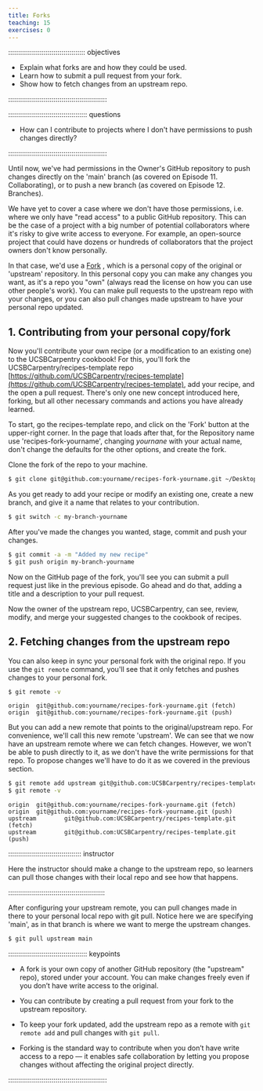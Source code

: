 ```yaml
---
title: Forks
teaching: 15
exercises: 0
---
```


::::::::::::::::::::::::::::::::::::::: objectives

- Explain what forks are and how they could be used.
- Learn how to submit a pull request from your fork.
- Show how to fetch changes from an upstream repo.

::::::::::::::::::::::::::::::::::::::::::::::::::

:::::::::::::::::::::::::::::::::::::::: questions

- How can I contribute to projects where I don't have permissions to push changes directly?

::::::::::::::::::::::::::::::::::::::::::::::::::

Until now, we've had permissions in the Owner's GitHub repository to push changes directly
on the 'main' branch (as covered on Episode 11. Collaborating), or to push a new branch (as covered on Episode 12. Branches).

We have yet to cover a case where we don't have those permissions, i.e. where we only have "read
access" to a public GitHub repository. This can be the case of a project with a big number of potential collaborators
where it's risky to give write access to everyone. For example, an open-source project
that could have dozens or hundreds of collaborators that the project owners don't know personally.

In that case, we'd use a [Fork](https://docs.github.com/en/pull-requests/collaborating-with-pull-requests/working-with-forks/about-forks)
, which is a personal copy of the original or 'upstream' repository. In this personal copy
you can make any changes you want, as it's a repo you "own" (always read the license on how you 
can use other people's work). You can make pull requests to the upstream repo with your changes,
or you can also pull changes made upstream to have your personal repo updated.

## 1. Contributing from your personal copy/fork

Now you'll contribute your own recipe (or a modification to an existing one) 
to the UCSBCarpentry cookbook! For this, you'll
fork the UCSBCarpentry/recipes-template repo [https://github.com/UCSBCarpentry/recipes-template](https://github.com/UCSBCarpentry/recipes-template),
add your recipe, and the open a pull request. There's only one new concept introduced here, forking,
but all other necessary commands and actions you have already learned.

To start, go the recipes-template repo, and click on the 'Fork' button at the upper-right corner.
In the page that loads after that, for the Repository name use 'recipes-fork-yourname',
changing _yournane_ with your actual name, don't change the defaults for the other options, 
and create the fork.

Clone the fork of the repo to your machine.

```bash
$ git clone git@github.com:yourname/recipes-fork-yourname.git ~/Desktop/recipes-fork-yourname
```

As you get ready to add your recipe or modify an existing one, create a new branch,
and give it a name that relates to your contribution.

```bash
$ git switch -c my-branch-yourname
```

After you've made the changes you wanted, stage, commit and push your changes.

```bash
$ git commit -a -m "Added my new recipe"
$ git push origin my-branch-yourname
```

Now on the GitHub page of the fork, you'll see you can submit a pull request just like
in the previous episode. Go ahead and do that, adding a title and a description to
your pull request.

Now the owner of the upstream repo, UCSBCarpentry, can see, review, modify, and merge
your suggested changes to the cookbook of recipes.


## 2. Fetching changes from the upstream repo

You can also keep in sync your personal fork with the original repo. If you use
the `git remote` command, you'll see that it only fetches and pushes changes to
your personal fork.

```bash
$ git remote -v
```
```output
origin  git@github.com:yourname/recipes-fork-yourname.git (fetch)
origin  git@github.com:yourname/recipes-fork-yourname.git (push)
```

But you can add a new remote that points to the original/upstream repo. For convenience,
we'll call this new remote 'upstream'. We can see that we now have an upstream remote
where we can fetch changes. However, we won't be able to push directly to it,
as we don't have the write permissions for that repo. To propose changes we'll have to
do it as we covered in the previous section.


```bash
$ git remote add upstream git@github.com:UCSBCarpentry/recipes-template.git
$ git remote -v
```
```output
origin  git@github.com:yourname/recipes-fork-yourname.git (fetch)
origin  git@github.com:yourname/recipes-fork-yourname.git (push)
upstream        git@github.com:UCSBCarpentry/recipes-template.git (fetch)
upstream        git@github.com:UCSBCarpentry/recipes-template.git (push)
```

::::::::::::::::::::::::::::::::::::: instructor

Here the instructor should make a change to the upstream repo, so learners
can pull those changes with their local repo and see how that happens.

:::::::::::::::::::::::::::::::::::::::::::::::::


After configuring your upstream remote, you can pull changes made in there to your
personal local repo with git pull. Notice here we are specifying 'main', as in that
branch is where we want to merge the upstream changes.

```bash
$ git pull upstream main
```

:::::::::::::::::::::::::::::::::::::::: keypoints

- A fork is your own copy of another GitHub repository (the "upstream" repo), stored under your account. You can make changes freely even if you don’t have write access to the original.

- You can contribute by creating a pull request from your fork to the upstream repository.

- To keep your fork updated, add the upstream repo as a remote with `git remote add` and pull changes with `git pull`.

- Forking is the standard way to contribute when you don’t have write access to a repo — it enables safe collaboration by letting you propose changes without affecting the original project directly.

::::::::::::::::::::::::::::::::::::::::::::::::::
